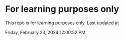 # For learning purposes only
This repo is for learning purposes only.
Last updated at

Friday, February 23, 2024 12:00:52 PM

